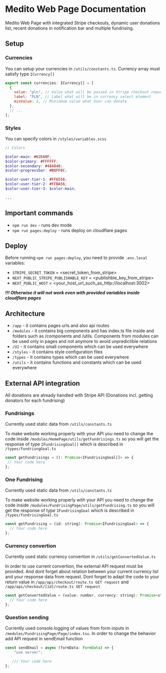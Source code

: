# Medito Web Page Documentation

Medito Web Page with integrated Stripe checkouts, dynamic user donations list, recent donations in notification bar and multiple fundrising.

## Setup

### Currencies

You can setup your currencies in `/utils/constants.ts`. Currency array must satisfy type `ICurrency[]`

```javascript
export const currencies: ICurrency[] = [
  {
    value: "pln", // Value what will be passed in Stripe checkout request
    label: "PLN", // Label what will be in currency select element
    minValue: 2, // Mininmum value what User can donate
  },
  // ... 
];
```

### Styles

You can specify colors in `/styles/variables.scss`

```scss
// Colors

$color-main: #62EA0F;
$color-primary: #FFFFFF;
$color-secondary: #484848;
$color-progressbar: #B8FF8C;

$color-user-tier-1: #FF6556;
$color-user-tier-2: #FFBA56;
$color-user-tier-3: $color-main;

...

```

## Important commands
- `npm run dev` - runs dev mode
- `npm run pages:deploy` - runs deploy on cloudflare pages

## Deploy

Before running `npm run pages:deploy`, you need to provide `.env.local` variables:

- `STRIPE_SECRET_TOKEN` =  <secret_token_from_stripe>
- `NEXT_PUBLIC_STRIPE_PUBLISHABLE_KEY` =  <publishble_key_from_stripe>
- `NEXT_PUBLIC_HOST` = <your_host_url_such_as_http://localhost:3002>

***!!! Otherwise it will not work even with provided variables inside cloudflare pages***

## Architecture

- `/app` - it contains pages urls and also api routes
- `/modules` - it contains big components and has index.ts file inside and folders such as /components and /utils. Components from modules can be used only in pages and not anymore to avoid unpredictible relations
- `/UI` - it contains small components which can be used everywhere
- `/styles` - it contains style configuration files
- `/types` - it contains types which can be used everywhere
- `/utils` - it contains functions and constants which can be used everywhere

## External API integration

All donations are already handled with Stripe API (Donations incl. getting donators for each fundrising)

### Fundrisings

Currently used static data from `/utils/constants.ts`

To make website working properly with your API you need to change the code inside `/modules/HomePage/utils/getFundrisings.ts` so you will get the response of type `IFundrisingGoal[]` which is described in `/types/fundrisngGoal.ts`

```javascript
const getFundrisings = (): Promise<IFundrisingGoal[]> => {
 // Your code here
};
```

### One Fundrising

Currently used static data from `/utils/constants.ts`

To make website working properly with your API you need to change the code inside `/modules/FundrisingPage/utils/getFundrising.ts` so you will get the response of type `IFundrisingGoal` which is described in `/types/fundrisingGoal.ts`

```javascript
const getFundrising = (id: string): Promise<IFundrisingGoal> => {
  // Your code here
};
```

### Currency convertion

Currently used static currency convertion in `/utils/getConvertedValue.ts`

In order to use current convertion, the external API request must be provided. And dont forget about relation between your current currency list and your response data from request. Dont forget to adapt the code to your return value in `/app/api/checkout/route.ts GET request` and `/app/api/checkout/[id]/route.ts GET request`

```javascript
const getConvertedValue = (value: number, currency: string): Promise<string> => {
  // Your code here
};
```

### Question sending

Currently used console.logging of values from form inputs in `/modules/FundrisingPage/Page/index.tsx`.
In order to change the behavior add API request in sendEmail function

```javascript
const sendEmail = async (formData: FormData) => {
    "use server";

   /// Your code here
};
```